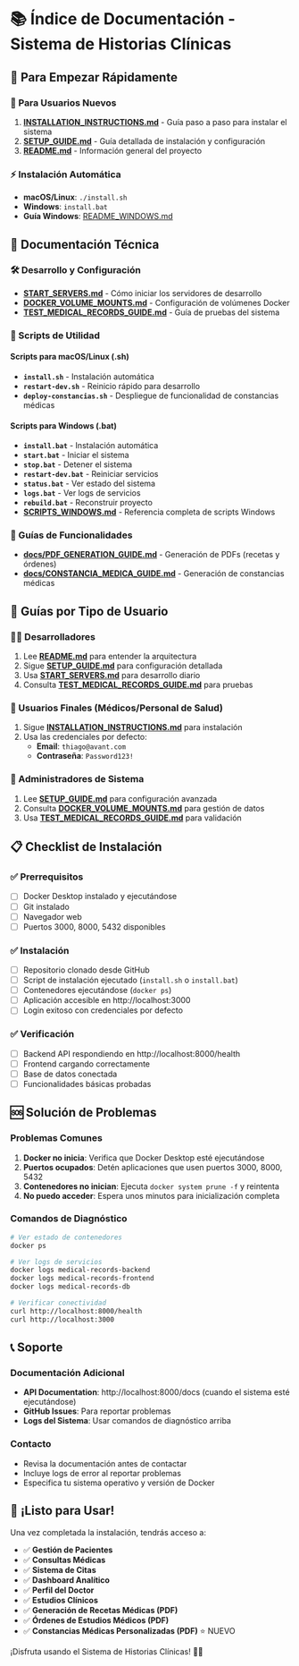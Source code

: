 # 📚 Índice de Documentación - Sistema de Historias Clínicas

## 🚀 Para Empezar Rápidamente

### 👥 Para Usuarios Nuevos
1. **[INSTALLATION_INSTRUCTIONS.md](INSTALLATION_INSTRUCTIONS.md)** - Guía paso a paso para instalar el sistema
2. **[SETUP_GUIDE.md](SETUP_GUIDE.md)** - Guía detallada de instalación y configuración
3. **[README.md](README.md)** - Información general del proyecto

### ⚡ Instalación Automática
- **macOS/Linux**: `./install.sh`
- **Windows**: `install.bat`
- **Guía Windows**: [README_WINDOWS.md](README_WINDOWS.md)

## 📖 Documentación Técnica

### 🛠️ Desarrollo y Configuración
- **[START_SERVERS.md](START_SERVERS.md)** - Cómo iniciar los servidores de desarrollo
- **[DOCKER_VOLUME_MOUNTS.md](DOCKER_VOLUME_MOUNTS.md)** - Configuración de volúmenes Docker
- **[TEST_MEDICAL_RECORDS_GUIDE.md](TEST_MEDICAL_RECORDS_GUIDE.md)** - Guía de pruebas del sistema

### 🔧 Scripts de Utilidad

#### Scripts para macOS/Linux (.sh)
- **`install.sh`** - Instalación automática
- **`restart-dev.sh`** - Reinicio rápido para desarrollo
- **`deploy-constancias.sh`** - Despliegue de funcionalidad de constancias médicas

#### Scripts para Windows (.bat)
- **`install.bat`** - Instalación automática
- **`start.bat`** - Iniciar el sistema
- **`stop.bat`** - Detener el sistema
- **`restart-dev.bat`** - Reiniciar servicios
- **`status.bat`** - Ver estado del sistema
- **`logs.bat`** - Ver logs de servicios
- **`rebuild.bat`** - Reconstruir proyecto
- **[SCRIPTS_WINDOWS.md](SCRIPTS_WINDOWS.md)** - Referencia completa de scripts Windows

### 📄 Guías de Funcionalidades
- **[docs/PDF_GENERATION_GUIDE.md](docs/PDF_GENERATION_GUIDE.md)** - Generación de PDFs (recetas y órdenes)
- **[docs/CONSTANCIA_MEDICA_GUIDE.md](docs/CONSTANCIA_MEDICA_GUIDE.md)** - Generación de constancias médicas

## 🎯 Guías por Tipo de Usuario

### 👨‍💻 Desarrolladores
1. Lee **[README.md](README.md)** para entender la arquitectura
2. Sigue **[SETUP_GUIDE.md](SETUP_GUIDE.md)** para configuración detallada
3. Usa **[START_SERVERS.md](START_SERVERS.md)** para desarrollo diario
4. Consulta **[TEST_MEDICAL_RECORDS_GUIDE.md](TEST_MEDICAL_RECORDS_GUIDE.md)** para pruebas

### 🏥 Usuarios Finales (Médicos/Personal de Salud)
1. Sigue **[INSTALLATION_INSTRUCTIONS.md](INSTALLATION_INSTRUCTIONS.md)** para instalación
2. Usa las credenciales por defecto:
   - **Email**: `thiago@avant.com`
   - **Contraseña**: `Password123!`

### 🏢 Administradores de Sistema
1. Lee **[SETUP_GUIDE.md](SETUP_GUIDE.md)** para configuración avanzada
2. Consulta **[DOCKER_VOLUME_MOUNTS.md](DOCKER_VOLUME_MOUNTS.md)** para gestión de datos
3. Usa **[TEST_MEDICAL_RECORDS_GUIDE.md](TEST_MEDICAL_RECORDS_GUIDE.md)** para validación

## 📋 Checklist de Instalación

### ✅ Prerrequisitos
- [ ] Docker Desktop instalado y ejecutándose
- [ ] Git instalado
- [ ] Navegador web
- [ ] Puertos 3000, 8000, 5432 disponibles

### ✅ Instalación
- [ ] Repositorio clonado desde GitHub
- [ ] Script de instalación ejecutado (`install.sh` o `install.bat`)
- [ ] Contenedores ejecutándose (`docker ps`)
- [ ] Aplicación accesible en http://localhost:3000
- [ ] Login exitoso con credenciales por defecto

### ✅ Verificación
- [ ] Backend API respondiendo en http://localhost:8000/health
- [ ] Frontend cargando correctamente
- [ ] Base de datos conectada
- [ ] Funcionalidades básicas probadas

## 🆘 Solución de Problemas

### Problemas Comunes
1. **Docker no inicia**: Verifica que Docker Desktop esté ejecutándose
2. **Puertos ocupados**: Detén aplicaciones que usen puertos 3000, 8000, 5432
3. **Contenedores no inician**: Ejecuta `docker system prune -f` y reintenta
4. **No puedo acceder**: Espera unos minutos para inicialización completa

### Comandos de Diagnóstico
```bash
# Ver estado de contenedores
docker ps

# Ver logs de servicios
docker logs medical-records-backend
docker logs medical-records-frontend
docker logs medical-records-db

# Verificar conectividad
curl http://localhost:8000/health
curl http://localhost:3000
```

## 📞 Soporte

### Documentación Adicional
- **API Documentation**: http://localhost:8000/docs (cuando el sistema esté ejecutándose)
- **GitHub Issues**: Para reportar problemas
- **Logs del Sistema**: Usar comandos de diagnóstico arriba

### Contacto
- Revisa la documentación antes de contactar
- Incluye logs de error al reportar problemas
- Especifica tu sistema operativo y versión de Docker

## 🎉 ¡Listo para Usar!

Una vez completada la instalación, tendrás acceso a:

- ✅ **Gestión de Pacientes**
- ✅ **Consultas Médicas**
- ✅ **Sistema de Citas**
- ✅ **Dashboard Analítico**
- ✅ **Perfil del Doctor**
- ✅ **Estudios Clínicos**
- ✅ **Generación de Recetas Médicas (PDF)**
- ✅ **Órdenes de Estudios Médicos (PDF)**
- ✅ **Constancias Médicas Personalizadas (PDF)** ⭐ NUEVO

¡Disfruta usando el Sistema de Historias Clínicas! 🏥✨
